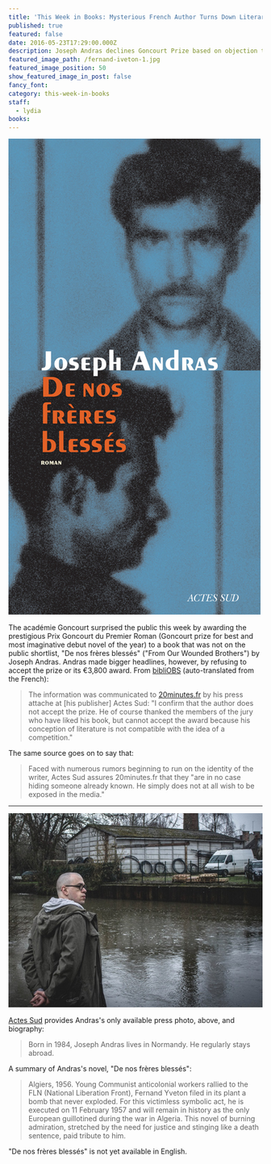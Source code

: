 ```yaml
---
title: 'This Week in Books: Mysterious French Author Turns Down Literary Award'
published: true
featured: false
date: 2016-05-23T17:29:00.000Z
description: Joseph Andras declines Goncourt Prize based on objection that literature is not competitive.
featured_image_path: /fernand-iveton-1.jpg
featured_image_position: 50
show_featured_image_in_post: false
fancy_font:
category: this-week-in-books
staff:
  - lydia
books:
---
```



![](/uploads/versions/9782330063221---x----500-944x---.jpg)

The acad&eacute;mie Goncourt surprised the public this week by awarding the prestigious Prix Goncourt du Premier Roman (Goncourt prize for best and most imaginative debut novel of the year) to a book that was not on the public shortlist, "De nos fr&egrave;res bless&eacute;s" ("From Our Wounded Brothers") by Joseph Andras. Andras made bigger headlines, however, by refusing to accept the prize or its €3,800 award. From [bibliOBS](http://bibliobs.nouvelobs.com/actualites/20160513.OBS0432/joseph-andras-refuse-le-prix-goncourt-du-premier-roman.html) (auto-translated from the French):

> The information was communicated to&nbsp;[20minutes.fr](http://www.20minutes.fr/culture/1842167-20160509-surprise-goncourt-premier-roman-liste)&nbsp;by his press attache at [his publisher] Actes Sud: "I confirm that the author does not accept the prize. He of course thanked the members of the jury who have liked his book, but cannot accept the award because his conception of literature is not compatible with the idea of a competition."

The same source goes on to say that:

> Faced with numerous rumors beginning to run on the identity of the writer, Actes Sud assures 20minutes.fr that they "are in no case hiding someone already known. He simply does not at all wish to be exposed in the media."

---

![](/uploads/versions/joseph-andras-l-ecrivain-qui-dit-non-au-prix-goncourt-m335703---x----720-550x---.jpg)

[Actes Sud](http://www.actes-sud.fr/contributeurs/andras-joseph) provides Andras's only available press photo, above, and biography:

> Born in 1984, Joseph Andras lives in Normandy. He regularly stays abroad.

A summary of Andras's novel, "De nos fr&egrave;res bless&eacute;s":

> Algiers, 1956. Young Communist anticolonial workers rallied to the FLN (National Liberation Front), Fernand Yveton filed in its plant a bomb that never exploded. For this victimless symbolic act, he is executed on 11 February 1957 and will remain in history as the only European guillotined during the war in Algeria. This novel of burning admiration, stretched by the need for justice and stinging like a death sentence, paid tribute to him.

"De nos fr&egrave;res bless&eacute;s" is not yet available in English.